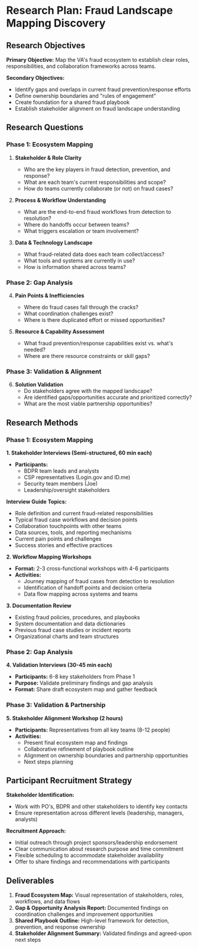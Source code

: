 # Research Plan: Fraud Landscape Mapping Discovery

## Research Objectives

**Primary Objective:** Map the VA's fraud ecosystem to establish clear roles, responsibilities, and collaboration frameworks across teams.

**Secondary Objectives:**
- Identify gaps and overlaps in current fraud prevention/response efforts
- Define ownership boundaries and "rules of engagement"
- Create foundation for a shared fraud playbook
- Establish stakeholder alignment on fraud landscape understanding

## Research Questions

### Phase 1: Ecosystem Mapping
1. **Stakeholder & Role Clarity**
   - Who are the key players in fraud detection, prevention, and response?
   - What are each team's current responsibilities and scope?
   - How do teams currently collaborate (or not) on fraud cases?

2. **Process & Workflow Understanding**
   - What are the end-to-end fraud workflows from detection to resolution?
   - Where do handoffs occur between teams?
   - What triggers escalation or team involvement?

3. **Data & Technology Landscape**
   - What fraud-related data does each team collect/access?
   - What tools and systems are currently in use?
   - How is information shared across teams?

### Phase 2: Gap Analysis
4. **Pain Points & Inefficiencies**
   - Where do fraud cases fall through the cracks?
   - What coordination challenges exist?
   - Where is there duplicated effort or missed opportunities?

5. **Resource & Capability Assessment**
   - What fraud prevention/response capabilities exist vs. what's needed?
   - Where are there resource constraints or skill gaps?

### Phase 3: Validation & Alignment
6. **Solution Validation**
   - Do stakeholders agree with the mapped landscape?
   - Are identified gaps/opportunities accurate and prioritized correctly?
   - What are the most viable partnership opportunities?

## Research Methods

### Phase 1: Ecosystem Mapping 

**1. Stakeholder Interviews (Semi-structured, 60 min each)**
- **Participants:** 
  - BDPR team leads and analysts
  - CSP representatives (Login.gov and ID.me)
  - Security team members (Joe)
  - Leadership/oversight stakeholders

**Interview Guide Topics:**
- Role definition and current fraud-related responsibilities
- Typical fraud case workflows and decision points
- Collaboration touchpoints with other teams
- Data sources, tools, and reporting mechanisms
- Current pain points and challenges
- Success stories and effective practices

**2. Workflow Mapping Workshops**
- **Format:** 2-3 cross-functional workshops with 4-6 participants
- **Activities:** 
  - Journey mapping of fraud cases from detection to resolution
  - Identification of handoff points and decision criteria
  - Data flow mapping across systems and teams

**3. Documentation Review**
- Existing fraud policies, procedures, and playbooks
- System documentation and data dictionaries
- Previous fraud case studies or incident reports
- Organizational charts and team structures

### Phase 2: Gap Analysis 

**4. Validation Interviews (30-45 min each)**
- **Participants:** 6-8 key stakeholders from Phase 1
- **Purpose:** Validate preliminary findings and gap analysis
- **Format:** Share draft ecosystem map and gather feedback

### Phase 3: Validation & Partnership 

**5. Stakeholder Alignment Workshop (2 hours)**
- **Participants:** Representatives from all key teams (8-12 people)
- **Activities:**
  - Present final ecosystem map and findings
  - Collaborative refinement of playbook outline
  - Alignment on ownership boundaries and partnership opportunities
  - Next steps planning

## Participant Recruitment Strategy

**Stakeholder Identification:**
- Work with PO's, BDPR and other stakeholders to identify key contacts
- Ensure representation across different levels (leadership, managers, analysts)

**Recruitment Approach:**
- Initial outreach through project sponsors/leadership endorsement
- Clear communication about research purpose and time commitment
- Flexible scheduling to accommodate stakeholder availability
- Offer to share findings and recommendations with participants

## Deliverables

1. **Fraud Ecosystem Map:** Visual representation of stakeholders, roles, workflows, and data flows
2. **Gap & Opportunity Analysis Report:** Documented findings on coordination challenges and improvement opportunities
3. **Shared Playbook Outline:** High-level framework for detection, prevention, and response ownership
4. **Stakeholder Alignment Summary:** Validated findings and agreed-upon next steps
